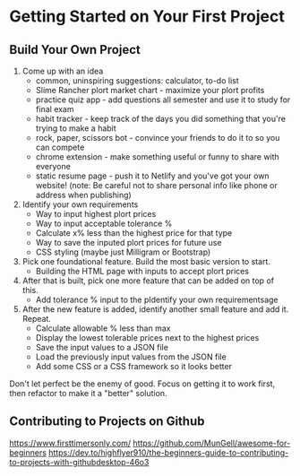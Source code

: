 # Getting Started on Your First Project

## Build Your Own Project

1. Come up with an idea
   - common, uninspiring suggestions: calculator, to-do list
   - Slime Rancher plort market chart - maximize your plort profits
   - practice quiz app - add questions all semester and use it to study for final exam
   - habit tracker - keep track of the days you did something that you're trying to make a habit
   - rock, paper, scissors bot - convince your friends to do it to so you can compete
   - chrome extension - make something useful or funny to share with everyone
   - static resume page - push it to Netlify and you've got your own website! (note: Be careful not to share personal info like phone or address when publishing)
2. Identify your own requirements
   - Way to input highest plort prices
   - Way to input acceptable tolerance %
   - Calculate x% less than the highest price for that type
   - Way to save the inputed plort prices for future use
   - CSS styling (maybe just Milligram or Bootstrap)
3. Pick one foundational feature. Build the most basic version to start.
   - Building the HTML page with inputs to accept plort prices
4. After that is built, pick one more feature that can be added on top of this.
   - Add tolerance % input to the pIdentify your own requirementsage
5. After the new feature is added, identify another small feature and add it. Repeat.
   - Calculate allowable % less than max
   - Display the lowest tolerable prices next to the highest prices
   - Save the input values to a JSON file
   - Load the previously input values from the JSON file
   - Add some CSS or a CSS framework so it looks better

Don't let perfect be the enemy of good. Focus on getting it to work first, then refactor to make it a "better" solution.

## Contributing to Projects on Github

https://www.firsttimersonly.com/
https://github.com/MunGell/awesome-for-beginners
https://dev.to/highflyer910/the-beginners-guide-to-contributing-to-projects-with-githubdesktop-46o3
